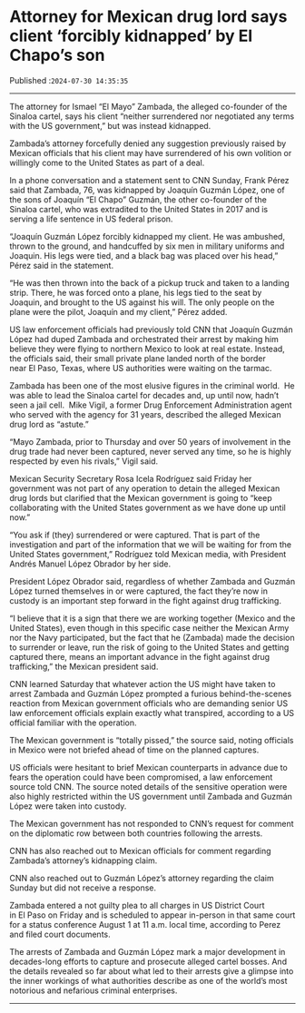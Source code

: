 # Attorney for Mexican drug lord says client ‘forcibly kidnapped’ by El Chapo’s son

Published :`2024-07-30 14:35:35`

---

The attorney for Ismael “El Mayo” Zambada, the alleged co-founder of the Sinaloa cartel, says his client “neither surrendered nor negotiated any terms with the US government,” but was instead kidnapped.

Zambada’s attorney forcefully denied any suggestion previously raised by Mexican officials that his client may have surrendered of his own volition or willingly come to the United States as part of a deal.

In a phone conversation and a statement sent to CNN Sunday, Frank Pérez said that Zambada, 76, was kidnapped by Joaquín Guzmán López, one of the sons of Joaquín “El Chapo” Guzmán, the other co-founder of the Sinaloa cartel, who was extradited to the United States in 2017 and is serving a life sentence in US federal prison.

“Joaquín Guzmán López forcibly kidnapped my client. He was ambushed, thrown to the ground, and handcuffed by six men in military uniforms and Joaquin. His legs were tied, and a black bag was placed over his head,” Pérez said in the statement.

“He was then thrown into the back of a pickup truck and taken to a landing strip. There, he was forced onto a plane, his legs tied to the seat by Joaquin, and brought to the US against his will. The only people on the plane were the pilot, Joaquín and my client,” Pérez added.

US law enforcement officials had previously told CNN that Joaquín Guzmán López had duped Zambada and orchestrated their arrest by making him believe they were flying to northern Mexico to look at real estate. Instead, the officials said, their small private plane landed north of the border near El Paso, Texas, where US authorities were waiting on the tarmac.

Zambada has been one of the most elusive figures in the criminal world.  He was able to lead the Sinaloa cartel for decades and, up until now, hadn’t seen a jail cell.  Mike Vigil, a former Drug Enforcement Administration agent who served with the agency for 31 years, described the alleged Mexican drug lord as “astute.”

“Mayo Zambada, prior to Thursday and over 50 years of involvement in the drug trade had never been captured, never served any time, so he is highly respected by even his rivals,” Vigil said.

Mexican Security Secretary Rosa Icela Rodríguez said Friday her government was not part of any operation to detain the alleged Mexican drug lords but clarified that the Mexican government is going to “keep collaborating with the United States government as we have done up until now.”

“You ask if (they) surrendered or were captured. That is part of the investigation and part of the information that we will be waiting for from the United States government,” Rodríguez told Mexican media, with President Andrés Manuel López Obrador by her side.

President López Obrador said, regardless of whether Zambada and Guzmán López turned themselves in or were captured, the fact they’re now in custody is an important step forward in the fight against drug trafficking.

“I believe that it is a sign that there we are working together (Mexico and the United States), even though in this specific case neither the Mexican Army nor the Navy participated, but the fact that he (Zambada) made the decision to surrender or leave, run the risk of going to the United States and getting captured there, means an important advance in the fight against drug trafficking,” the Mexican president said.

CNN learned Saturday that whatever action the US might have taken to arrest Zambada and Guzmán López prompted a furious behind-the-scenes reaction from Mexican government officials who are demanding senior US law enforcement officials explain exactly what transpired, according to a US official familiar with the operation.

The Mexican government is “totally pissed,” the source said, noting officials in Mexico were not briefed ahead of time on the planned captures.

US officials were hesitant to brief Mexican counterparts in advance due to fears the operation could have been compromised, a law enforcement source told CNN. The source noted details of the sensitive operation were also highly restricted within the US government until Zambada and Guzmán López were taken into custody.

The Mexican government has not responded to CNN’s request for comment on the diplomatic row between both countries following the arrests.

CNN has also reached out to Mexican officials for comment regarding Zambada’s attorney’s kidnapping claim.

CNN also reached out to Guzmán López’s attorney regarding the claim Sunday but did not receive a response.

Zambada entered a not guilty plea to all charges in US District Court in El Paso on Friday and is scheduled to appear in-person in that same court for a status conference August 1 at 11 a.m. local time, according to Perez and filed court documents.

The arrests of Zambada and Guzmán López mark a major development in decades-long efforts to capture and prosecute alleged cartel bosses. And the details revealed so far about what led to their arrests give a glimpse into the inner workings of what authorities describe as one of the world’s most notorious and nefarious criminal enterprises.

---

